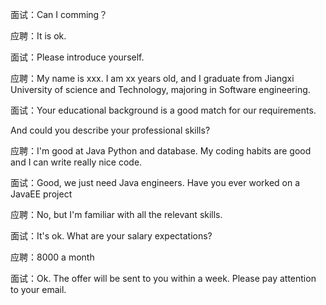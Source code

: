 面试：Can I comming？

应聘：It is ok.

面试：Please introduce yourself.

应聘：My name is xxx. I am xx years old, and I graduate from Jiangxi University of science and Technology, majoring in Software engineering.

面试：Your educational background is a good match for our requirements.

And could you describe your professional skills?

应聘：I'm good at Java Python and database. My coding habits are good and I can write really nice code.

面试：Good, we just need Java engineers. Have you ever worked on a JavaEE project

应聘：No, but I'm familiar with all the relevant skills.

面试：It's ok. What are your salary expectations?

应聘：8000 a month

面试：Ok. The offer will be sent to you within a week. Please pay attention to your email.